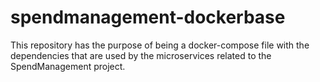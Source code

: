 # spendmanagement-dockerbase
This repository has the purpose of being a docker-compose file with the dependencies that are used by the microservices related to the SpendManagement project.
